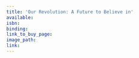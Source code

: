```yaml
---
title: 'Our Revolution: A Future to Believe in'
available:
isbn:
binding:
link_to_buy_page:
image_path:
link:
---
```

